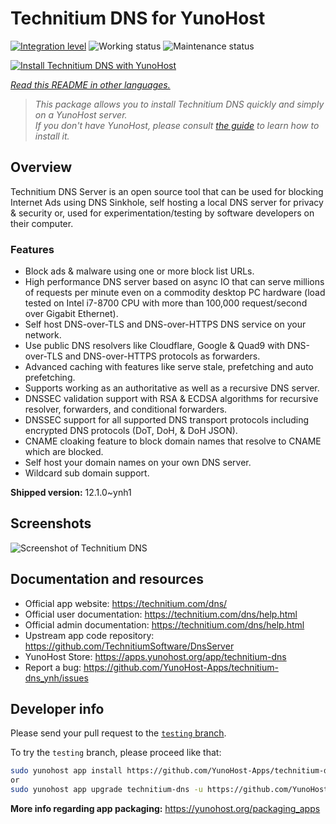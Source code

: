<!--
N.B.: This README was automatically generated by <https://github.com/YunoHost/apps/tree/master/tools/readme_generator>
It shall NOT be edited by hand.
-->

# Technitium DNS for YunoHost

[![Integration level](https://dash.yunohost.org/integration/technitium-dns.svg)](https://dash.yunohost.org/appci/app/technitium-dns) ![Working status](https://ci-apps.yunohost.org/ci/badges/technitium-dns.status.svg) ![Maintenance status](https://ci-apps.yunohost.org/ci/badges/technitium-dns.maintain.svg)

[![Install Technitium DNS with YunoHost](https://install-app.yunohost.org/install-with-yunohost.svg)](https://install-app.yunohost.org/?app=technitium-dns)

*[Read this README in other languages.](./ALL_README.md)*

> *This package allows you to install Technitium DNS quickly and simply on a YunoHost server.*  
> *If you don't have YunoHost, please consult [the guide](https://yunohost.org/install) to learn how to install it.*

## Overview

Technitium DNS Server is an open source tool that can be used for blocking Internet Ads using DNS Sinkhole, self hosting a local DNS server for privacy & security or, used for experimentation/testing by software developers on their computer.

### Features

- Block ads & malware using one or more block list URLs.
- High performance DNS server based on async IO that can serve millions of requests per minute even on a commodity desktop PC hardware (load tested on Intel i7-8700 CPU with more than 100,000 request/second over Gigabit Ethernet).
- Self host DNS-over-TLS and DNS-over-HTTPS DNS service on your network.
- Use public DNS resolvers like Cloudflare, Google & Quad9 with DNS-over-TLS and DNS-over-HTTPS protocols as forwarders.
- Advanced caching with features like serve stale, prefetching and auto prefetching.
- Supports working as an authoritative as well as a recursive DNS server.
- DNSSEC validation support with RSA & ECDSA algorithms for recursive resolver, forwarders, and conditional forwarders.
- DNSSEC support for all supported DNS transport protocols including encrypted DNS protocols (DoT, DoH, & DoH JSON).
- CNAME cloaking feature to block domain names that resolve to CNAME which are blocked.
- Self host your domain names on your own DNS server.
- Wildcard sub domain support.


**Shipped version:** 12.1.0~ynh1

## Screenshots

![Screenshot of Technitium DNS](./doc/screenshots/example.jpg)

## Documentation and resources

- Official app website: <https://technitium.com/dns/>
- Official user documentation: <https://technitium.com/dns/help.html>
- Official admin documentation: <https://technitium.com/dns/help.html>
- Upstream app code repository: <https://github.com/TechnitiumSoftware/DnsServer>
- YunoHost Store: <https://apps.yunohost.org/app/technitium-dns>
- Report a bug: <https://github.com/YunoHost-Apps/technitium-dns_ynh/issues>

## Developer info

Please send your pull request to the [`testing` branch](https://github.com/YunoHost-Apps/technitium-dns_ynh/tree/testing).

To try the `testing` branch, please proceed like that:

```bash
sudo yunohost app install https://github.com/YunoHost-Apps/technitium-dns_ynh/tree/testing --debug
or
sudo yunohost app upgrade technitium-dns -u https://github.com/YunoHost-Apps/technitium-dns_ynh/tree/testing --debug
```

**More info regarding app packaging:** <https://yunohost.org/packaging_apps>
